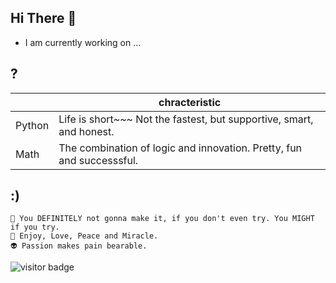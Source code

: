 


## Hi There 👋

 - I am currently working on ...



## ?

|        |  chracteristic                                                                        |
|--------|---------------------------------------------------------------------------------------|  
| Python |  Life is short~~~ Not the fastest, but supportive, smart, and honest.                 |  
|  Math  |  The combination of logic and innovation. Pretty, fun and successsful.                | 


## :)
    🎯 You DEFINITELY not gonna make it, if you don't even try. You MIGHT if you try. 
    🌈 Enjoy, Love, Peace and Miracle.
    👽 Passion makes pain bearable.

![visitor badge](https://visitor-badge.glitch.me/badge?page_id=ouerxiao.visitor-badge)

